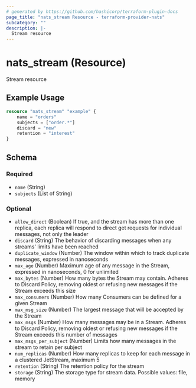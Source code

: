```yaml
---
# generated by https://github.com/hashicorp/terraform-plugin-docs
page_title: "nats_stream Resource - terraform-provider-nats"
subcategory: ""
description: |-
  Stream resource
---
```


# nats_stream (Resource)

Stream resource

## Example Usage

```terraform
resource "nats_stream" "example" {
    name = "orders"
    subjects = ["order.*"]
    discard = "new"
    retention = "interest"
}
```

<!-- schema generated by tfplugindocs -->
## Schema

### Required

- `name` (String)
- `subjects` (List of String)

### Optional

- `allow_direct` (Boolean) If true, and the stream has more than one replica, each replica will respond to direct get requests for individual messages, not only the leader
- `discard` (String) The behavior of discarding messages when any streams' limits have been reached
- `duplicate_window` (Number) The window within which to track duplicate messages, expressed in nanoseconds
- `max_age` (Number) Maximum age of any message in the Stream, expressed in nanoseconds, 0 for unlimited
- `max_bytes` (Number) How many bytes the Stream may contain. Adheres to Discard Policy, removing oldest or refusing new messages if the Stream exceeds this size
- `max_consumers` (Number) How many Consumers can be defined for a given Stream
- `max_msg_size` (Number) The largest message that will be accepted by the Stream
- `max_msgs` (Number) How many messages may be in a Stream. Adheres to Discard Policy, removing oldest or refusing new messages if the Stream exceeds this number of messages
- `max_msgs_per_subject` (Number) Limits how many messages in the stream to retain per subject
- `num_replicas` (Number) How many replicas to keep for each message in a clustered JetStream, maximum 5
- `retention` (String) The retention policy for the stream
- `storage` (String) The storage type for stream data. Possible values: file, memory

